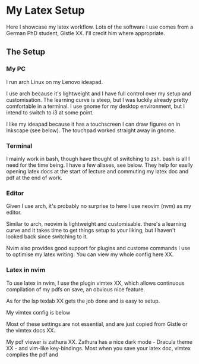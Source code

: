 # My Latex Setup
Here I showcase my latex workflow. Lots of the software I use comes from a German PhD student, Gistle XX. I'll credit him where appropriate.

## The Setup

### My PC
I run arch Linux on my Lenovo ideapad.

I use arch because it's lightweight and I have full control over my setup and customisation. The learning curve is steep, but I was luckily already pretty comfortable in a terminal. I use gnome for my desktop environment, but I intend to switch to i3 at some point.

I like my ideapad because it has a touchscreen I can draw figures on in Inkscape (see below). The touchpad worked straight away in gnome.

### Terminal

I mainly work in bash, though have thought of switching to zsh. bash is all I need for the time being. I have a few aliases, see below. They help for easily opening latex docs at the start of lecture and commuting my latex doc and pdf at the end of work.


### Editor
Given I use arch, it's probably no surprise to here I use neovim (nvm) as my editor.

Similar to arch, neovim is lightweight and customisable. there's a learning curve and it takes time to get things setup to your liking, but I haven't looked back since switching to it.

Nvim also provides good support for plugins and custome commands I use to optimise my latex writing. You can view my whole config here XX.


### Latex in nvim

To use latex in nvim, I use the plugin vimtex XX, which allows continuous compilation of my pdfs on save, an obvious nice feature.

As for the lsp texlab XX gets the job done and is easy to setup.

My vimtex config is below



Most of these settings are not essential, and are just copied from Gistle or the vimtex docs XX.

My pdf viewer is zathura XX. Zathura has a nice dark mode - Dracula theme XX - and vim-like key-bindings. Most when you save your latex doc, vimtex compiles the pdf and 
